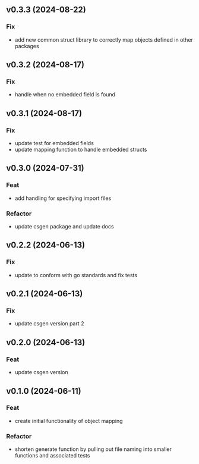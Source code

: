 ## v0.3.3 (2024-08-22)

### Fix

- add new common struct library to correctly map objects defined in other packages

## v0.3.2 (2024-08-17)

### Fix

- handle when no embedded field is found

## v0.3.1 (2024-08-17)

### Fix

- update test for embedded fields
- update mapping function to handle embedded structs

## v0.3.0 (2024-07-31)

### Feat

- add handling for specifying import files

### Refactor

- update csgen package and update docs

## v0.2.2 (2024-06-13)

### Fix

- update to conform with go standards and fix tests

## v0.2.1 (2024-06-13)

### Fix

- update csgen version part 2

## v0.2.0 (2024-06-13)

### Feat

- update csgen version

## v0.1.0 (2024-06-11)

### Feat

- create initial functionality of object mapping

### Refactor

- shorten generate function by pulling out file naming into smaller functions and associated tests
